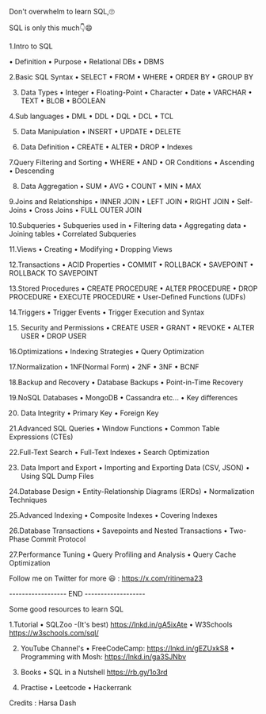 Don't overwhelm to learn SQL,🙄

SQL is only this much👇😄

1.Intro to SQL

• Definition
• Purpose
• Relational DBs
• DBMS

2.Basic SQL Syntax
• SELECT
• FROM
• WHERE
• ORDER BY
• GROUP BY

3. Data Types
• Integer
• Floating-Point
• Character
• Date
• VARCHAR
• TEXT
• BLOB
• BOOLEAN

4.Sub languages
• DML
• DDL
• DQL
• DCL
• TCL

5. Data Manipulation
• INSERT
• UPDATE
• DELETE

6. Data Definition
• CREATE
• ALTER
• DROP
• Indexes

7.Query Filtering and Sorting
• WHERE
• AND
• OR Conditions
• Ascending
• Descending

8. Data Aggregation
• SUM
• AVG
• COUNT
• MIN
• MAX

9.Joins and Relationships
• INNER JOIN
• LEFT JOIN
• RIGHT JOIN
• Self-Joins
• Cross Joins
• FULL OUTER JOIN

10.Subqueries
• Subqueries used in
• Filtering data
• Aggregating data
• Joining tables
• Correlated Subqueries

11.Views
• Creating
• Modifying
• Dropping Views

12.Transactions
• ACID Properties
• COMMIT
• ROLLBACK
• SAVEPOINT
• ROLLBACK TO SAVEPOINT

13.Stored Procedures
• CREATE PROCEDURE
• ALTER PROCEDURE
• DROP PROCEDURE
• EXECUTE PROCEDURE
• User-Defined Functions (UDFs)

14.Triggers
• Trigger Events
• Trigger Execution and Syntax

15. Security and Permissions
• CREATE USER
• GRANT
• REVOKE
• ALTER USER
• DROP USER

16.Optimizations
• Indexing Strategies
• Query Optimization

17.Normalization
• 1NF(Normal Form)
• 2NF
• 3NF
• BCNF

18.Backup and Recovery
• Database Backups
• Point-in-Time Recovery

19.NoSQL Databases
• MongoDB
• Cassandra etc...
• Key differences

20. Data Integrity
• Primary Key
• Foreign Key

21.Advanced SQL Queries
• Window Functions
• Common Table Expressions (CTEs)

22.Full-Text Search
• Full-Text Indexes
• Search Optimization

23. Data Import and Export
• Importing and Exporting Data (CSV, JSON)
• Using SQL Dump Files

24.Database Design
• Entity-Relationship Diagrams (ERDs)
• Normalization Techniques

25.Advanced Indexing
• Composite Indexes
• Covering Indexes

26.Database Transactions
• Savepoints and Nested Transactions
• Two-Phase Commit Protocol

27.Performance Tuning
• Query Profiling and Analysis
• Query Cache Optimization

Follow me on Twitter for more 😃 : https://x.com/ritinema23

------------------ END -------------------

Some good resources to learn SQL

1.Tutorial
• SQLZoo -(It's best)
https://lnkd.in/gA5ixAte
• W3Schools
https://w3schools.com/sql/

2. YouTube Channel's
• FreeCodeCamp:
https://lnkd.in/gEZUxkS8
• Programming with Mosh:
https://lnkd.in/ga3SJNbv

3. Books
• SQL in a Nutshell
https://rb.gy/1o3rd

4. Practise
• Leetcode
• Hackerrank

Credits : Harsa Dash

